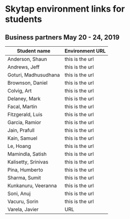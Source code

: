 # Skytap environment links for students 

## Business partners May 20 - 24, 2019


| Student name | Environment URL |
| --- | --- |
| Anderson, Shaun| this is the url | 
| Andrews, Jeff| this is the url | 
| Goturi, Madhusudhana| this is the url | 
| Brownson, Daniel| this is the url | 
| Colvig, Art| this is the url | 
| Delaney, Mark| this is the url | 
| Facal, Martin| this is the url | 
| Fitzgerald, Luis| this is the url | 
| Garcia, Ramior| this is the url | 
| Jain, Prafull| this is the url | 
| Kain, Samuel| this is the url | 
| Le, Hoang| this is the url | 
| Mamindla, Satish| this is the url | 
| Kalisetty, Srinivas| this is the url | 
| Pina, Humberto| this is the url | 
| Sharma, Sumit| this is the url | 
| Kunkanuru, Veeranna| this is the url | 
| Soni, Anuj| this is the url | 
| Vacuru, Sorin| this is the url | 
| Varela, Javier |URL |



